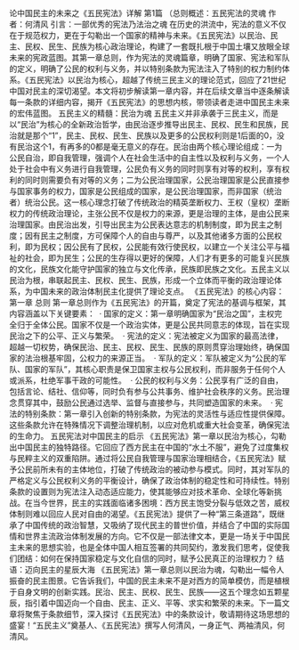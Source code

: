 论中国民主的未来之《五民宪法》详解  第1篇  （总则概述：五民宪法的灵魂
作者：何清风
引言：一部优秀的宪法乃法治之魂    在历史的洪流中，宪法的意义不仅在于规范权力，更在于勾勒出一个国家的精神与未来。《五民宪法》以民治、民主、民权、民生、民族为核心政治理论，构建了一套既扎根于中国土壤又放眼全球未来的宪政蓝图。其第一章总则，作为宪法的灵魂篇章，明确了国家、宪法和军队的定义，明确了公民的权利与义务，并以特别条款为宪法注入了特别的权力制约体系。《五民宪法》以民治为核心，超越了传统三民主义的理论范式，回应了21世纪中国对民主的深切渴望。本文将初步解读第一章内容，并在后续文章当中逐条解读每一条款的详细内容，揭开《五民宪法》的思想内核，带领读者走进中国民主未来的宏伟蓝图。
五民主义的精髓：民治为魂    五民主义并非承袭于三民主义，而是以“民治”为核心的全新政治哲学，由民治逐步推导出民主、民权、民生和民族，民治就是那个“1”，民主、民权、民生、民族以及更多的公民权利则是1后面的0，没有民治这个1，有再多的0都是毫无意义的存在。民治由两个核心理论组成：一为公民自治，即自我管理，强调个人在社会生活中的自主性以及权利与义务，一个人处于社会中有义务进行自我管理，公民负有义务的同时则享有对等的权利，享有权利的同时则需要负有对等的义务；二为公民治理国家，公民治理国家是公民直接参与国家事务的权力，国家是公民组成的国家，是公民治理国家，而非国家（统治者）统治公民。这一核心理念打破了传统政治的精英垄断权力、王权（皇权）垄断权力的传统政治理论，主张公民不仅是权力的来源，更是治理的主体，是由公民来治理国家。由民治出发，引导出民主为公民表达意志的机制制度，即为民主之制度；因有民主之制度，方可保障个人的自由与尊严，以及其他诸多方面的公民权利，即为民权；因公民有了民权，公民能有效行使民权，以建立一个关注公平与福祉的社会，即为民生；公民的生存得以更好的保障，人们才有更多的可能复兴民族的文化，民族文化能守护国家的独立与文化传承，民族即民族之文化。五民主义以民治为根，串联起民主、民权、民生、民族，形成一个立体而平衡的政治理论体系，为中国未来的政治体制民主化提供了理论支点。
《五民宪法》的核心内容：第一章 总则    第一章总则作为《五民宪法》的开篇，奠定了宪法的基调与框架，其内容涵盖以下关键要素： 
·	国家的定义：第一章明确国家为“民治之国”，主权完全归于全体公民。国家不仅是一个政治实体，更是公民共同意志的体现，旨在实现民治之下的公平、正义与繁荣。 
·	宪法的定义：宪法被定义为国家的最高法律，超越一切权势，确保民治、民主、民权、民生、民族的原则贯穿治理始终，确保国家的法治根基牢固，公权力的来源正当。 
·	军队的定义：军队被定义为“公民的军队、国家的军队”，其核心职责是保卫国家主权与公民权利，而非服务于任何个人或派系，杜绝军事干政的可能性。 
·	公民的权利与义务：公民享有广泛的自由，包括言论、结社、信仰等，同时负有参与公共事务、维护社会秩序的义务。民治理念贯穿其中，鼓励公民通过选举、监督与直接参与，共同塑造国家的未来。 
·	宪法的特别条款：第一章引入创新的特别条款，为宪法的灵活性与适应性提供保障。这些条款允许在特殊情况下调整治理机制，以应对危机或重大社会变革，确保宪法的生命力。
五民宪法对中国民主的启示    《五民宪法》第一章以民治为核心，勾勒出中国民主的独特路径。它回应了西方民主在中国的“水土不服”，避免了过度集权与民粹主义的双重陷阱。通过将公民自我管理与国家治理相结合，《五民宪法》赋予公民前所未有的主体地位，打破了传统政治的被动参与模式。同时，其对军队的严格定义与公民权利义务的平衡设计，确保了政治体制的稳定性和可持续性。特别条款的设置则为宪法注入动态适应能力，使其能够应对技术革命、全球化等新挑战。在当今世界，民主的实践面临诸多困境：西方民主饱受分裂与低效之苦，威权体制则难以回应人民对自由的渴望。《五民宪法》提供了一种“第三条道路”，既继承了中国传统的政治智慧，又吸纳了现代民主的普世价值，并结合了中国的实际国情和世界主流政治体制发展的方向。它不仅是一部法律文本，更是一场关于中国民主未来的思想实验，也是全体中国人相互签署的共同契约，激发我们思考，促使我们团结：如何在保持国家稳定与文化自信的同时，赋予公民真正的治理权力？
结语：迈向民主的星辰大海    《五民宪法》第一章总则以民治为魂，勾勒出一幅令人振奋的民主图景。它告诉我们，中国的民主未来不是对西方的简单模仿，而是植根于自身文明的创新实践。民治、民主、民权、民生、民族——这五个理念如五颗星辰，指引着中国迈向一个自由、民主、正义、平等、求实和繁荣的未来。下一篇文章将聚焦于条款细节，深入探讨《五民宪法》中的条款设计，敬请期待这场思想的盛宴！“五民主义”奠基人、《五民宪法》撰写人何清风，一身正气、两袖清风，何清风。